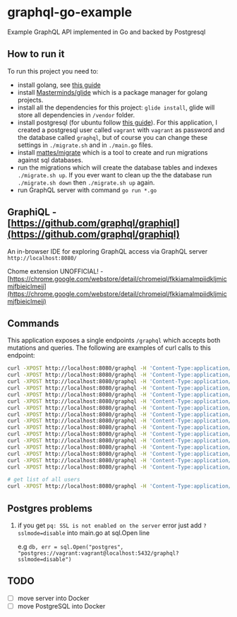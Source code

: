 # graphql-go-example

Example GraphQL API implemented in Go and backed by Postgresql

## How to run it

To run this project you need to:
- install golang, see [this guide](https://golang.org/doc/install)
- install [Masterminds/glide](https://github.com/Masterminds/glide) which is a package manager for golang projects.
- install all the dependencies for this project: `glide install`, glide will store all dependencies in `/vendor` folder.
- install postgresql (for ubuntu follow [this guide](https://help.ubuntu.com/community/PostgreSQL)). For this application, I created a postgresql user called `vagrant` with `vagrant` as password and the database called `graphql`, but of course you can change these settings in `./migrate.sh` and in `./main.go` files.
- install [mattes/migrate](https://github.com/mattes/migrate) which is a tool to create and run migrations against sql databases.
- run the migrations which will create the database tables and indexes `./migrate.sh up`. If you ever want to clean up the the database run `./migrate.sh down` then `./migrate.sh up` again.
- run GraphQL server with command `go run *.go`

## GraphiQL - [https://github.com/graphql/graphiql](https://github.com/graphql/graphiql)

An in-browser IDE for exploring GraphQL access via GraphQL server `http://localhost:8080/` 

Chome extension UNOFFICIAL! - [https://chrome.google.com/webstore/detail/chromeiql/fkkiamalmpiidkljmicmjfbieiclmeij](https://chrome.google.com/webstore/detail/chromeiql/fkkiamalmpiidkljmicmjfbieiclmeij)

## Commands

This application exposes a single endpoints `/graphql` which accepts both mutations and queries.
The following are examples of curl calls to this endpoint:

```bash
curl -XPOST http://localhost:8080/graphql -H 'Content-Type:application/graphql' -d 'mutation {createUser(email:"1@x.co"){id, email}}'
curl -XPOST http://localhost:8080/graphql -H 'Content-Type:application/graphql' -d 'mutation {createUser(email:"2@y.co"){id, email}}'
curl -XPOST http://localhost:8080/graphql -H 'Content-Type:application/graphql' -d 'mutation {follow(follower:1, followee:2)}'
curl -XPOST http://localhost:8080/graphql -H 'Content-Type:application/graphql' -d 'mutation {unfollow(follower:1, followee:2)}'
curl -XPOST http://localhost:8080/graphql -H 'Content-Type:application/graphql' -d '{user(id:2){followers{id, email}}}'
curl -XPOST http://localhost:8080/graphql -H 'Content-Type:application/graphql' -d '{user(id:1){followers{id, email}}}'
curl -XPOST http://localhost:8080/graphql -H 'Content-Type:application/graphql' -d '{user(id:2){follower(id:1){ email}}}'
curl -XPOST http://localhost:8080/graphql -H 'Content-Type:application/graphql' -d '{user(id:1){followees{email}}}'
curl -XPOST http://localhost:8080/graphql -H 'Content-Type:application/graphql' -d '{user(id:1){followee(id:2){email}}}'
curl -XPOST http://localhost:8080/graphql -H 'Content-Type:application/graphql' -d 'mutation {createPost(user:1,title:"p1",body:"b1"){id}}'
curl -XPOST http://localhost:8080/graphql -H 'Content-Type:application/graphql' -d 'mutation {createComment(user:1,post:1,title:"t1",body:"b1"){id}}'
curl -XPOST http://localhost:8080/graphql -H 'Content-Type:application/graphql' -d 'mutation {removeComment(id:1)}'
curl -XPOST http://localhost:8080/graphql -H 'Content-Type:application/graphql' -d 'mutation {removePost(id:1)}'
curl -XPOST http://localhost:8080/graphql -H 'Content-Type:application/graphql' -d '{user(id:1){post(id:2){title,body}}}'
curl -XPOST http://localhost:8080/graphql -H 'Content-Type:application/graphql' -d '{user(id:1){posts{id,title,body}}}'
curl -XPOST http://localhost:8080/graphql -H 'Content-Type:application/graphql' -d '{user(id:1){post(id:2){user{id,email}}}}'

# get list of all users
curl -XPOST http://localhost:8080/graphql -H 'Content-Type:application/graphql' -d '{allUsers{id email}}'

```

## Postgres problems
1. if you get `pq: SSL is not enabled on the server` error just add `?sslmode=disable` into main.go at sql.Open line

    e.g `db, err = sql.Open("postgres", "postgres://vagrant:vagrant@localhost:5432/graphql?sslmode=disable")`

## TODO
- [ ] move server into Docker
- [ ] move PostgreSQL into Docker
